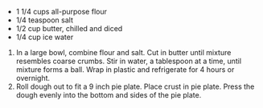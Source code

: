 - 1 1/4 cups all-purpose flour
- 1/4 teaspoon salt
- 1/2 cup butter, chilled and diced
- 1/4 cup ice water

1. In a large bowl, combine flour and salt. Cut in butter until mixture resembles coarse crumbs. Stir in water, a tablespoon at a time, until mixture forms a ball. Wrap in plastic and refrigerate for 4 hours or overnight.
1. Roll dough out to fit a 9 inch pie plate. Place crust in pie plate. Press the dough evenly into the bottom and sides of the pie plate.